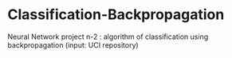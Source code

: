 # Classification-Backpropagation
Neural Network project n-2 : algorithm of classification using backpropagation (input: UCI repository)

